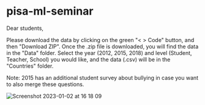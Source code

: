 # pisa-ml-seminar

Dear students,

Please download the data by clicking on the green "< > Code" button, and then "Download ZIP". Once the .zip file is downloaded, you will find the data in the "Data" folder. Select the year (2012, 2015, 2018) and level (Student, Teacher, School) you would like, and the data (.csv) will be in the "Countries" folder.

Note: 2015 has an additional student survey about bullying in case you want to also merge these questions.

![Screenshot 2023-01-02 at 16 18 09](https://user-images.githubusercontent.com/51444424/210251685-5331385a-f995-4a47-b1cc-499a3153b131.png)
